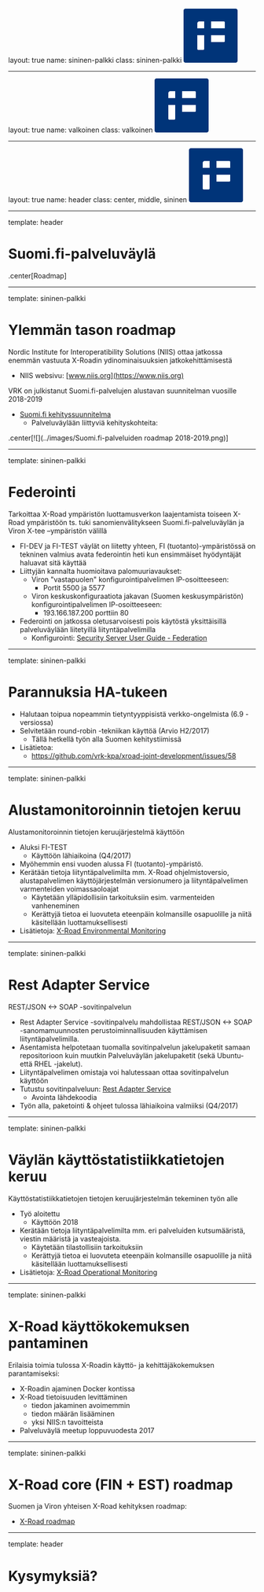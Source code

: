 layout: true
name: sininen-palkki
class: sininen-palkki
![logo](../suomifi_logo.svg)

---
layout: true
name: valkoinen
class: valkoinen
![logo](../suomifi_logo.svg)

---
layout: true
name: header
class: center, middle, sininen
![logo](../suomifi_logo.svg)

<!--DON'T TOUCH ABOVE THIS !!!!!! -->
---

template: header
# Suomi.fi-palveluväylä
.center[Roadmap]
  
---

template: sininen-palkki

# Ylemmän tason roadmap

Nordic Institute for Interoperatibility Solutions (NIIS) ottaa jatkossa enemmän vastuuta X-Roadin ydinominaisuuksien jatkokehittämisestä
- NIIS websivu: [www.niis.org](https://www.niis.org)  

VRK on julkistanut Suomi.fi-palvelujen alustavan suunnitelman vuosille 2018-2019
- [Suomi.fi kehityssuunnitelma](https://esuomi.fi/?mdocs-file=18065&mdocs-url=false)  
    + Palveluväylään liittyviä kehityskohteita:
    
.center[![](../images/Suomi.fi-palveluiden roadmap 2018-2019.png)]

---

template: sininen-palkki

# Federointi

Tarkoittaa X-Road ympäristön luottamusverkon laajentamista toiseen X-Road ympäristöön ts. tuki sanomienvälitykseen Suomi.fi-palveluväylän ja Viron X-tee –ympäristön välillä 
- FI-DEV ja FI-TEST väylät on liitetty yhteen, FI (tuotanto)-ympäristössä on tekninen valmius avata federointin heti kun ensimmäiset hyödyntäjät haluavat sitä käyttää
- Liittyjän kannalta huomioitava palomuuriavaukset:
    + Viron "vastapuolen" konfigurointipalvelimen IP-osoitteeseen:
        * Portit 5500 ja 5577  
    + Viron keskuskonfiguraatiota jakavan (Suomen keskusympäristön) konfigurointipalvelimen IP-osoitteeseen:
        * 193.166.187.200 porttiin 80
- Federointi on jatkossa oletusarvoisesti pois käytöstä yksittäisillä palveluväylään liitetyillä liityntäpalvelimilla
    + Konfigurointi: [Security Server User Guide - Federation](https://github.com/ria-ee/X-Road/blob/develop/doc/Manuals/ug-ss_x-road_6_security_server_user_guide.md#18-federation)

---

template: sininen-palkki

# Parannuksia HA-tukeen

- Halutaan toipua nopeammin tietyntyyppisistä verkko-ongelmista (6.9 -versiossa)
- Selvitetään round-robin -tekniikan käyttöä (Arvio H2/2017)
    + Tällä hetkellä työn alla Suomen kehitystiimissä
- Lisätietoa: 
    + https://github.com/vrk-kpa/xroad-joint-development/issues/58 

---

template: sininen-palkki

# Alustamonitoroinnin tietojen keruu

Alustamonitoroinnin tietojen keruujärjestelmä käyttöön
- Aluksi FI-TEST
    + Käyttöön lähiaikoina (Q4/2017)
- Myöhemmin ensi vuoden alussa FI (tuotanto)-ympäristö.
- Kerätään tietoja liityntäpalvelimilta mm. X-Road ohjelmistoversio, alustapalvelimen käyttöjärjestelmän versionumero ja liityntäpalvelimen varmenteiden voimassaoloajat
    + Käytetään ylläpidollisiin tarkoituksiin esim. varmenteiden vanheneminen
    + Kerättyjä tietoa ei luovuteta eteenpäin kolmansille osapuolille ja niitä käsitellään luottamuksellisesti
- Lisätietoja: [X-Road Environmental Monitoring](https://github.com/ria-ee/X-Road/blob/develop/doc/EnvironmentalMonitoring/Monitoring-architecture.md) 

---

template: sininen-palkki

# Rest Adapter Service

REST/JSON <-> SOAP -sovitinpalvelun
- Rest Adapter Service -sovitinpalvelu mahdollistaa REST/JSON <-> SOAP -sanomamuunnosten perustoiminnallisuuden käyttämisen liityntäpalvelimilla.
- Asentamista helpotetaan tuomalla sovitinpalvelun jakelupaketit samaan repositorioon kuin muutkin Palveluväylän jakelupaketit (sekä Ubuntu- että RHEL -jakelut).
- Liityntäpalvelimen omistaja voi halutessaan ottaa sovitinpalvelun käyttöön
- Tutustu sovitinpalveluun: [Rest Adapter Service](https://github.com/vrk-kpa/REST-adapter-service)
    + Avointa lähdekoodia
- Työn alla, paketointi & ohjeet tulossa lähiaikoina valmiiksi (Q4/2017)

---

template: sininen-palkki

# Väylän käyttöstatistiikkatietojen keruu

Käyttöstatistiikkatietojen tietojen keruujärjestelmän tekeminen työn alle
- Työ aloitettu
    + Käyttöön 2018
- Kerätään tietoja liityntäpalvelimilta mm. eri palveluiden kutsumääristä, viestin määristä ja vasteajoista.
    + Käytetään tilastollisiin tarkoituksiin
    + Kerättyjä tietoa ei luovuteta eteenpäin kolmansille osapuolille ja niitä käsitellään luottamuksellisesti
- Lisätietoja: [X-Road Operational Monitoring](https://github.com/ria-ee/X-Road/blob/develop/doc/OperationalMonitoring/Architecture/arc-opmond_x-road_operational_monitoring_daemon_architecture_Y-1096-1.md) 

---

template: sininen-palkki

# X-Road käyttökokemuksen pantaminen

Erilaisia toimia tulossa X-Roadin käyttö- ja kehittäjäkokemuksen parantamiseksi:
- X-Roadin ajaminen Docker kontissa
- X-Road tietoisuuden levittäminen
    + tiedon jakaminen avoimemmin
    + tiedon määrän lisääminen
    + yksi NIIS:n tavoitteista
- Palveluväylä meetup loppuvuodesta 2017 

---

template: sininen-palkki

# X-Road core (FIN + EST) roadmap

Suomen ja Viron yhteisen X-Road kehityksen roadmap:
- [X-Road roadmap](https://github.com/vrk-kpa/xroad-joint-development/blob/master/ROADMAP.md) 

---

template: header
# Kysymyksiä?
